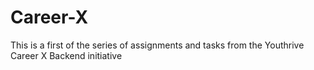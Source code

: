 # Career-X
This is a first of the series of assignments and tasks from the Youthrive Career X Backend initiative
